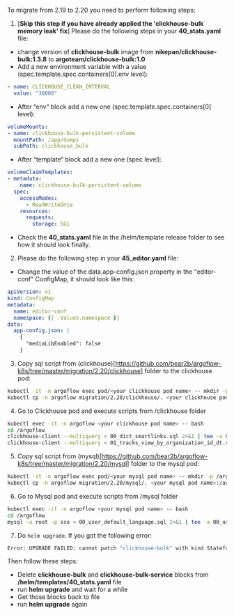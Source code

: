 To migrate from 2.19 to 2.20 you need to perform following steps:
1. [**Skip this step if you have already applied the 'clickhouse-bulk memory leak' fix**] 
Please do the following steps in your **40_stats.yaml** file:
- change version of **clickhouse-bulk** image from **nikepan/clickhouse-bulk:1.3.8** to **argoteam/clickhouse-bulk:1.0**
- Add a new environment variable with a value (spec.template.spec.containers[0].env level):
```yaml
- name: CLICKHOUSE_CLEAN_INTERVAL
  value: "30000"
```
- After “env“ block add a new one (spec.template.spec.containers[0] level):
```yaml
volumeMounts:
- name: clickhouse-bulk-persistent-volume
  mountPath: /app/dumps
  subPath: clickhouse_bulk
```
- After “template“ block add a new one (spec level):
```yaml
volumeClaimTemplates:
- metadata:
    name: clickhouse-bulk-persistent-volume
  spec:
    accessModes:
      - ReadWriteOnce
    resources:
      requests:
        storage: 5Gi
```
- Check the **40_stats.yaml** file in the /helm/template release folder to see how it should look finally. 

2. Please do the following step in your **45_editor.yaml** file:
- Change the value of the data.app-config.json property in the "editor-conf" ConfigMap, it should look like this:
```yaml
apiVersion: v1
kind: ConfigMap
metadata:
  name: editor-conf
  namespace: {{ .Values.namespace }}
data:
  app-config.json: |
    {
      "mediaLibEnabled": false
    }
```

3. Copy sql script from (clickhouse)[https://github.com/bear2b/argoflow-k8s/tree/master/migration/2.20/clickhouse] folder to the clickhouse pod:
```bash
kubectl -it -n argoflow exec pod/<your clickhouse pod name> -- mkdir -p /argoflow
kubectl cp -n argoflow migration/2.20/clickhouse/. <your clickhouse pod name>:/argoflow/.
```

4. Go to Clickhouse pod and execute scripts from /clickhouse folder
```bash
kubectl exec -it -n argoflow <your clickhouse pod name> -- bash
cd /argoflow
clickhouse-client --multiquery < 00_dict_smartlinks.sql 2>&1 | tee -a 00_dict_smartlinks.txt
clickhouse-client --multiquery < 01_tracks_view_by_organization_id_dt.sql 2>&1 | tee -a 01_tracks_view_by_organization_id_dt.txt
```

5. Copy sql script from (mysql)[https://github.com/bear2b/argoflow-k8s/tree/master/migration/2.20/mysql] folder to the mysql pod:
```bash
kubectl -it -n argoflow exec pod/<your mysql pod name> -- mkdir -p /argoflow
kubectl cp -n argoflow migration/2.20/mysql/. <your mysql pod name>:/argoflow/.
```

6. Go to Mysql pod and execute scripts from /mysql folder
```bash
kubectl exec -it -n argoflow <your mysql pod name> -- bash
cd /argoflow
mysql -u root -p sso < 00_user_default_language.sql 2>&1 | tee -a 00_user_default_language.txt
```

7. Do `helm upgrade`. If you got the following error:
```bash
Error: UPGRADE FAILED: cannot patch "clickhouse-bulk" with kind StatefulSet: StatefulSet.apps "clickhouse-bulk" is invalid: spec: Forbidden: updates to statefulset spec for fields other than 'replicas', 'template', and 'updateStrategy' are forbidden.
```
Then follow these steps:
- Delete **clickhouse-bulk** and **clickhouse-bulk-service** blocks from **/helm/templates/40_stats.yaml** file
- run **helm upgrade** and wait for a while 
- Get those blocks back to file
- run **helm upgrade** again